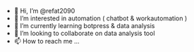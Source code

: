 - 👋 Hi, I’m @refat2090
- 👀 I’m interested in automation ( chatbot & workautomation )
- 🌱 I’m currently learning botpress & data analysis
- 💞️ I’m looking to collaborate on data analysis tool
- 📫 How to reach me ... 

<!---
refat2090/refat2090 is a ✨ special ✨ repository because its `README.md` (this file) appears on your GitHub profile.
You can click the Preview link to take a look at your changes.
--->

